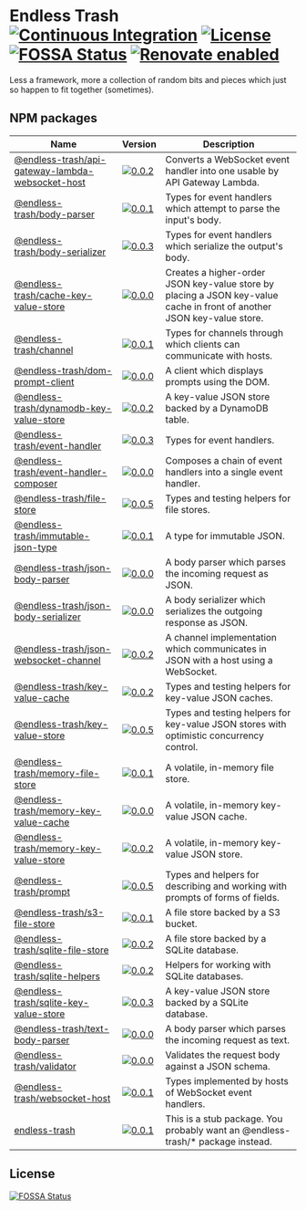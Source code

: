 # Endless Trash [![Continuous Integration](https://github.com/jameswilddev/endless-trash/workflows/Continuous%20Integration/badge.svg)](https://github.com/jameswilddev/endless-trash/actions) [![License](https://img.shields.io/github/license/jameswilddev/endless-trash.svg)](https://github.com/jameswilddev/endless-trash/blob/master/license) [![FOSSA Status](https://app.fossa.io/api/projects/git%2Bgithub.com%2Fjameswilddev%2Fendless-trash.svg?type=shield)](https://app.fossa.io/projects/git%2Bgithub.com%2Fjameswilddev%2Fendless-trash?ref=badge_shield) [![Renovate enabled](https://img.shields.io/badge/renovate-enabled-brightgreen.svg)](https://renovatebot.com/)

Less a framework, more a collection of random bits and pieces which just so happen to fit together (sometimes).

## NPM packages

Name                                                                                                 | Version                                                                                                                                                                       | Description                                                                                                            
---------------------------------------------------------------------------------------------------- | ----------------------------------------------------------------------------------------------------------------------------------------------------------------------------- | -----------------------------------------------------------------------------------------------------------------------
[@endless-trash/api-gateway-lambda-websocket-host](@endless-trash/api-gateway-lambda-websocket-host) | [![0.0.2](https://img.shields.io/npm/v/@endless-trash/api-gateway-lambda-websocket-host.svg)](https://www.npmjs.com/package/@endless-trash/api-gateway-lambda-websocket-host) | Converts a WebSocket event handler into one usable by API Gateway Lambda.                                              
[@endless-trash/body-parser](@endless-trash/body-parser)                                             | [![0.0.1](https://img.shields.io/npm/v/@endless-trash/body-parser.svg)](https://www.npmjs.com/package/@endless-trash/body-parser)                                             | Types for event handlers which attempt to parse the input's body.                                                      
[@endless-trash/body-serializer](@endless-trash/body-serializer)                                     | [![0.0.3](https://img.shields.io/npm/v/@endless-trash/body-serializer.svg)](https://www.npmjs.com/package/@endless-trash/body-serializer)                                     | Types for event handlers which serialize the output's body.                                                            
[@endless-trash/cache-key-value-store](@endless-trash/cache-key-value-store)                         | [![0.0.0](https://img.shields.io/npm/v/@endless-trash/cache-key-value-store.svg)](https://www.npmjs.com/package/@endless-trash/cache-key-value-store)                         | Creates a higher-order JSON key-value store by placing a JSON key-value cache in front of another JSON key-value store.
[@endless-trash/channel](@endless-trash/channel)                                                     | [![0.0.1](https://img.shields.io/npm/v/@endless-trash/channel.svg)](https://www.npmjs.com/package/@endless-trash/channel)                                                     | Types for channels through which clients can communicate with hosts.                                                   
[@endless-trash/dom-prompt-client](@endless-trash/dom-prompt-client)                                 | [![0.0.0](https://img.shields.io/npm/v/@endless-trash/dom-prompt-client.svg)](https://www.npmjs.com/package/@endless-trash/dom-prompt-client)                                 | A client which displays prompts using the DOM.                                                                         
[@endless-trash/dynamodb-key-value-store](@endless-trash/dynamodb-key-value-store)                   | [![0.0.2](https://img.shields.io/npm/v/@endless-trash/dynamodb-key-value-store.svg)](https://www.npmjs.com/package/@endless-trash/dynamodb-key-value-store)                   | A key-value JSON store backed by a DynamoDB table.                                                                     
[@endless-trash/event-handler](@endless-trash/event-handler)                                         | [![0.0.3](https://img.shields.io/npm/v/@endless-trash/event-handler.svg)](https://www.npmjs.com/package/@endless-trash/event-handler)                                         | Types for event handlers.                                                                                              
[@endless-trash/event-handler-composer](@endless-trash/event-handler-composer)                       | [![0.0.0](https://img.shields.io/npm/v/@endless-trash/event-handler-composer.svg)](https://www.npmjs.com/package/@endless-trash/event-handler-composer)                       | Composes a chain of event handlers into a single event handler.                                                        
[@endless-trash/file-store](@endless-trash/file-store)                                               | [![0.0.5](https://img.shields.io/npm/v/@endless-trash/file-store.svg)](https://www.npmjs.com/package/@endless-trash/file-store)                                               | Types and testing helpers for file stores.                                                                             
[@endless-trash/immutable-json-type](@endless-trash/immutable-json-type)                             | [![0.0.1](https://img.shields.io/npm/v/@endless-trash/immutable-json-type.svg)](https://www.npmjs.com/package/@endless-trash/immutable-json-type)                             | A type for immutable JSON.                                                                                             
[@endless-trash/json-body-parser](@endless-trash/json-body-parser)                                   | [![0.0.0](https://img.shields.io/npm/v/@endless-trash/json-body-parser.svg)](https://www.npmjs.com/package/@endless-trash/json-body-parser)                                   | A body parser which parses the incoming request as JSON.                                                               
[@endless-trash/json-body-serializer](@endless-trash/json-body-serializer)                           | [![0.0.0](https://img.shields.io/npm/v/@endless-trash/json-body-serializer.svg)](https://www.npmjs.com/package/@endless-trash/json-body-serializer)                           | A body serializer which serializes the outgoing response as JSON.                                                      
[@endless-trash/json-websocket-channel](@endless-trash/json-websocket-channel)                       | [![0.0.2](https://img.shields.io/npm/v/@endless-trash/json-websocket-channel.svg)](https://www.npmjs.com/package/@endless-trash/json-websocket-channel)                       | A channel implementation which communicates in JSON with a host using a WebSocket.                                     
[@endless-trash/key-value-cache](@endless-trash/key-value-cache)                                     | [![0.0.2](https://img.shields.io/npm/v/@endless-trash/key-value-cache.svg)](https://www.npmjs.com/package/@endless-trash/key-value-cache)                                     | Types and testing helpers for key-value JSON caches.                                                                   
[@endless-trash/key-value-store](@endless-trash/key-value-store)                                     | [![0.0.5](https://img.shields.io/npm/v/@endless-trash/key-value-store.svg)](https://www.npmjs.com/package/@endless-trash/key-value-store)                                     | Types and testing helpers for key-value JSON stores with optimistic concurrency control.                               
[@endless-trash/memory-file-store](@endless-trash/memory-file-store)                                 | [![0.0.1](https://img.shields.io/npm/v/@endless-trash/memory-file-store.svg)](https://www.npmjs.com/package/@endless-trash/memory-file-store)                                 | A volatile, in-memory file store.                                                                                      
[@endless-trash/memory-key-value-cache](@endless-trash/memory-key-value-cache)                       | [![0.0.0](https://img.shields.io/npm/v/@endless-trash/memory-key-value-cache.svg)](https://www.npmjs.com/package/@endless-trash/memory-key-value-cache)                       | A volatile, in-memory key-value JSON cache.                                                                            
[@endless-trash/memory-key-value-store](@endless-trash/memory-key-value-store)                       | [![0.0.2](https://img.shields.io/npm/v/@endless-trash/memory-key-value-store.svg)](https://www.npmjs.com/package/@endless-trash/memory-key-value-store)                       | A volatile, in-memory key-value JSON store.                                                                            
[@endless-trash/prompt](@endless-trash/prompt)                                                       | [![0.0.5](https://img.shields.io/npm/v/@endless-trash/prompt.svg)](https://www.npmjs.com/package/@endless-trash/prompt)                                                       | Types and helpers for describing and working with prompts of forms of fields.                                          
[@endless-trash/s3-file-store](@endless-trash/s3-file-store)                                         | [![0.0.1](https://img.shields.io/npm/v/@endless-trash/s3-file-store.svg)](https://www.npmjs.com/package/@endless-trash/s3-file-store)                                         | A file store backed by a S3 bucket.                                                                                    
[@endless-trash/sqlite-file-store](@endless-trash/sqlite-file-store)                                 | [![0.0.2](https://img.shields.io/npm/v/@endless-trash/sqlite-file-store.svg)](https://www.npmjs.com/package/@endless-trash/sqlite-file-store)                                 | A file store backed by a SQLite database.                                                                              
[@endless-trash/sqlite-helpers](@endless-trash/sqlite-helpers)                                       | [![0.0.2](https://img.shields.io/npm/v/@endless-trash/sqlite-helpers.svg)](https://www.npmjs.com/package/@endless-trash/sqlite-helpers)                                       | Helpers for working with SQLite databases.                                                                             
[@endless-trash/sqlite-key-value-store](@endless-trash/sqlite-key-value-store)                       | [![0.0.3](https://img.shields.io/npm/v/@endless-trash/sqlite-key-value-store.svg)](https://www.npmjs.com/package/@endless-trash/sqlite-key-value-store)                       | A key-value JSON store backed by a SQLite database.                                                                    
[@endless-trash/text-body-parser](@endless-trash/text-body-parser)                                   | [![0.0.0](https://img.shields.io/npm/v/@endless-trash/text-body-parser.svg)](https://www.npmjs.com/package/@endless-trash/text-body-parser)                                   | A body parser which parses the incoming request as text.                                                               
[@endless-trash/validator](@endless-trash/validator)                                                 | [![0.0.0](https://img.shields.io/npm/v/@endless-trash/validator.svg)](https://www.npmjs.com/package/@endless-trash/validator)                                                 | Validates the request body against a JSON schema.                                                                      
[@endless-trash/websocket-host](@endless-trash/websocket-host)                                       | [![0.0.1](https://img.shields.io/npm/v/@endless-trash/websocket-host.svg)](https://www.npmjs.com/package/@endless-trash/websocket-host)                                       | Types implemented by hosts of WebSocket event handlers.                                                                
[endless-trash](endless-trash)                                                                       | [![0.0.1](https://img.shields.io/npm/v/endless-trash.svg)](https://www.npmjs.com/package/endless-trash)                                                                       | This is a stub package.  You probably want an @endless-trash/* package instead.                                        

## License

[![FOSSA Status](https://app.fossa.io/api/projects/git%2Bgithub.com%2Fjameswilddev%2Fendless-trash.svg?type=large)](https://app.fossa.io/projects/git%2Bgithub.com%2Fjameswilddev%2Fendless-trash?ref=badge_large)
